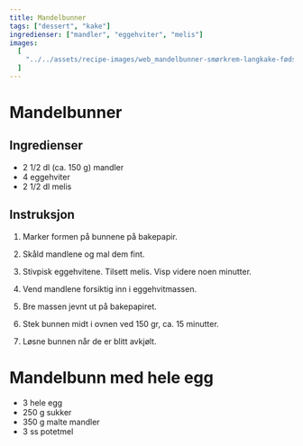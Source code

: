 ```yaml
---
title: Mandelbunner
tags: ["dessert", "kake"]
ingredienser: ["mandler", "eggehviter", "melis"]
images:
  [
    "../../assets/recipe-images/web_mandelbunner-smørkrem-langkake-fødseldagsrullekake.jpg",
  ]
---
```


# Mandelbunner

## Ingredienser

- 2 1/2 dl (ca. 150 g) mandler
- 4 eggehviter
- 2 1/2 dl melis

## Instruksjon

1. Marker formen på bunnene på bakepapir.

2. Skåld mandlene og mal dem fint.

3. Stivpisk eggehvitene. Tilsett melis. Visp videre noen minutter.

4. Vend mandlene forsiktig inn i eggehvitmassen.

5. Bre massen jevnt ut på bakepapiret.

6. Stek bunnen midt i ovnen ved 150 gr, ca. 15 minutter.

7. Løsne bunnen når de er blitt avkjølt.

# Mandelbunn med hele egg

- 3 hele egg
- 250 g sukker
- 350 g malte mandler
- 3 ss potetmel
